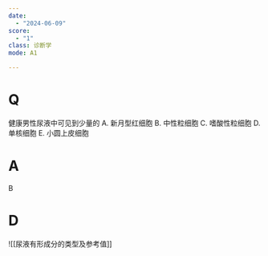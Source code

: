 ```yaml
---
date:
  - "2024-06-09"
score:
  - "1"
class: 诊断学
mode: A1

---
```



# Q
健康男性尿液中可见到少量的
A. 新月型红细胞 B. 中性粒细胞 C. 嗜酸性粒细胞
D. 单核细胞 E. 小圆上皮细胞

# A

B


# D
![[尿液有形成分的类型及参考值]]